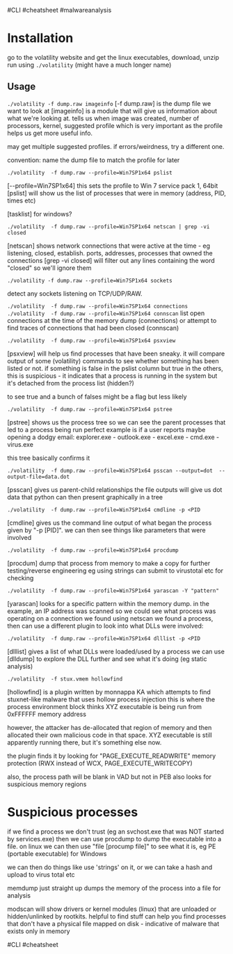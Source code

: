 #CLI #cheatsheet #malwareanalysis 
# Installation
go to the volatility website and get the linux executables, download, unzip
run using `./volatility`
(might have a much longer name)

## Usage
`./volatility -f dump.raw imageinfo`
[-f dump.raw] is the dump file we want to look at
[imageinfo] is a module that will give us information about what we're looking at.  tells us when image was created, number of processors, kernel, suggested profile which is very important as the profile helps us get more useful info.

may get multiple suggested profiles.  if errors/weirdness, try a different one.

convention:  name the dump file to match the profile for later

`./volatility  -f dump.raw --profile=Win7SP1x64 pslist`

[--profile=Win7SP1x64] this sets the profile to Win 7 service pack 1, 64bit
[pslist] will show us the list of processes that were in memory (address, PID, times etc)

[tasklist] for windows?

`./volatility  -f dump.raw --profile=Win7SP1x64 netscan | grep -vi closed`

[netscan] shows network connections that were active at the time - eg listening, closed, establish.  ports, addresses, processes that owned the connections
[grep -vi closed] will filter out any lines containing the word "closed" so we'll ignore them

`./volatility -f dump.raw --profile=Win7SP1x64 sockets`

detect any sockets listening on TCP/UDP/RAW.  

`./volatility  -f dump.raw --profile=Win7SP1x64 connections`
`./volatility  -f dump.raw --profile=Win7SP1x64 connscan`
list open connections at the time of the memory dump (connections)
or attempt to find traces of connections that had been closed (connscan)

`./volatility  -f dump.raw --profile=Win7SP1x64 psxview`

[psxview] will help us find processes that have been sneaky.  it will compare output of some (volatility) commands to see whether something has been listed or not.
if something is false in the pslist column but true in the others, this is suspicious - it indicates that a process is running in the system but it's detached from the process list (hidden?)

to see true and a bunch of falses might be a flag but less likely

`./volatility  -f dump.raw --profile=Win7SP1x64 pstree`

[pstree] shows us the process tree so we can see the parent processes that led to a process being run
perfect example is if a user reports maybe opening a dodgy email:  explorer.exe - outlook.exe - excel.exe - cmd.exe - virus.exe 

this tree basically confirms it

`./volatility  -f dump.raw --profile=Win7SP1x64 psscan --output=dot  --output-file=data.dot`

[psscan] gives us parent-child relationships
the file outputs will give us dot data that python can then present graphically in a tree

`./volatility  -f dump.raw --profile=Win7SP1x64 cmdline -p <PID`

[cmdline] gives us the command line output of what began the process given by "-p [PID]".  we can then see things like parameters that were involved

`./volatility  -f dump.raw --profile=Win7SP1x64 procdump`

[procdum] dump that process from memory to make a copy for further testing/reverse engineering eg using 
 strings
can submit to virustotal etc for checking

`./volatility  -f dump.raw --profile=Win7SP1x64 yarascan -Y "pattern"`

[yarascan] looks for a specific pattern within the memory dump.  in the example, an IP address was scanned so we could see what process was operating on a connection we found using netscan
we found a process, then can use a different plugin to look into what DLLs were involved:

`./volatility  -f dump.raw --profile=Win7SP1x64 dlllist -p <PID`

[dlllist] gives a list of what DLLs were loaded/used by a process
we can use [dlldump] to explore the DLL further and see what it's doing (eg static analysis)

`./volatility  -f stux.vmem hollowfind`

[hollowfind] is a plugin written by monnappa KA which attempts to find stuxnet-like malware that uses hollow process injection
this is where the process environment block thinks XYZ executable is being run from 0xFFFFFF memory address

however, the attacker has de-allocated that region of memory and then allocated their own malicious code in that space.  XYZ executable is still apparently running there, but it's something else now.

the plugin finds it by looking for "PAGE_EXECUTE_READWRITE" memory protection (RWX instead of WCX, PAGE_EXECUTE_WRITECOPY)

also, the process path will be blank in VAD but not in PEB
also looks for suspicious memory regions

# Suspicious processes

if we find a process we don't trust (eg an svchost.exe that was NOT started by services.exe) then we can use procdump to dump the executable into a file.
on linux we can then use "file [procump file]" to see what it is, eg PE (portable executable) for Windows

we can then do things like use 'strings' on it, or we can take a hash and upload to virus total etc

memdump just straight up dumps the memory of the process into a file for analysis

modscan will show drivers or kernel modules (linux) that are unloaded or hidden/unlinked by rootkits.  helpful to find stuff
can help you find processes that don't have a physical file mapped on disk - indicative of malware that exists only in memory

#CLI #cheatsheet
